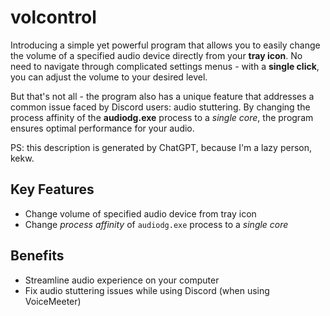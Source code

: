 # volcontrol

Introducing a simple yet powerful program that allows you to easily change the volume of a specified audio device
directly from your **tray icon**. No need to navigate through complicated settings menus - with a **single click**, you
can adjust the volume to your desired level.

But that's not all - the program also has a unique feature that addresses a
common issue faced by Discord users: audio stuttering. By changing the process affinity of the **audiodg.exe** process to
a _single core_, the program ensures optimal performance for your audio.

PS: this description is generated by ChatGPT, because I'm a lazy person, kekw.

## Key Features

- Change volume of specified audio device from tray icon
- Change _process affinity_ of `audiodg.exe` process to a _single core_

## Benefits

- Streamline audio experience on your computer
- Fix audio stuttering issues while using Discord (when using VoiceMeeter)
